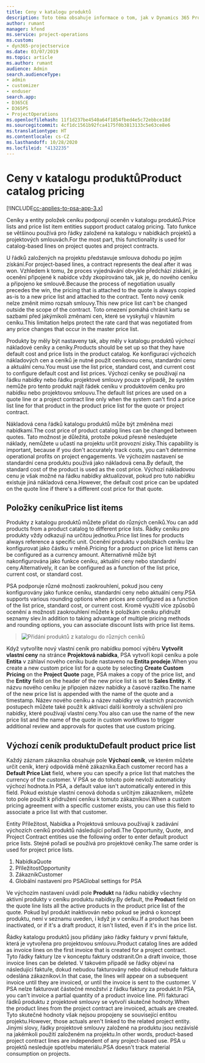 ```yaml
---
title: Ceny v katalogu produktů
description: Toto téma obsahuje informace o tom, jak v Dynamics 365 Project Service Automation (PSA) fungují ceny v katalogu produktů.
author: rumant
manager: kfend
ms.service: project-operations
ms.custom:
- dyn365-projectservice
ms.date: 03/07/2019
ms.topic: article
ms.author: rumant
audience: Admin
search.audienceType:
- admin
- customizer
- enduser
search.app:
- D365CE
- D365PS
- ProjectOperations
ms.openlocfilehash: 11f1d237be4540a64f1854fbed4e5c72ebbce18d
ms.sourcegitcommit: 4cf1dc1561b92fca4175f0b3813133c5e63ce8e6
ms.translationtype: HT
ms.contentlocale: cs-CZ
ms.lasthandoff: 10/28/2020
ms.locfileid: "4132235"
---
```

# <a name="product-catalog-pricing"></a><span data-ttu-id="ef03d-103">Ceny v katalogu produktů</span><span class="sxs-lookup"><span data-stu-id="ef03d-103">Product catalog pricing</span></span> 

[!INCLUDE[cc-applies-to-psa-app-3.x](../includes/cc-applies-to-psa-app-3x.md)]


<span data-ttu-id="ef03d-104">Ceníky a entity položek ceníku podporují oceněn v katalogu produktů.</span><span class="sxs-lookup"><span data-stu-id="ef03d-104">Price lists and price list item entities support product catalog pricing.</span></span> <span data-ttu-id="ef03d-105">Tato funkce se většinou používá pro řádky založené na katalogu v nabídkách projektů a projektových smlouvách.</span><span class="sxs-lookup"><span data-stu-id="ef03d-105">For the most part, this functionality is used for catalog-based lines on project quotes and project contracts.</span></span>

<span data-ttu-id="ef03d-106">U řádků založených na projektu představuje smlouva dohodu po jejím získání.</span><span class="sxs-lookup"><span data-stu-id="ef03d-106">For project-based lines, a contract represents the deal after it was won.</span></span> <span data-ttu-id="ef03d-107">Vzhledem k tomu, že proces vyjednávání obvykle předchází získání, je ocenění připojené k nabídce vždy zkopírováno tak, jak je, do nového ceníku a připojeno ke smlouvě.</span><span class="sxs-lookup"><span data-stu-id="ef03d-107">Because the process of negotiation usually precedes the win, the pricing that is attached to the quote is always copied as-is to a new price list and attached to the contract.</span></span> <span data-ttu-id="ef03d-108">Tento nový ceník nelze změnit mimo rozsah smlouvy.</span><span class="sxs-lookup"><span data-stu-id="ef03d-108">This new price list can't be changed outside the scope of the contract.</span></span> <span data-ttu-id="ef03d-109">Toto omezení pomáhá chránit kartu se sazbami před jakýmikoli změnami cen, které se vyskytují v hlavním ceníku.</span><span class="sxs-lookup"><span data-stu-id="ef03d-109">This limitation helps protect the rate card that was negotiated from any price changes that occur in the master price list.</span></span>

<span data-ttu-id="ef03d-110">Produkty by měly být nastaveny tak, aby měly v katalogu produktů výchozí nákladové ceníky a ceníky.</span><span class="sxs-lookup"><span data-stu-id="ef03d-110">Products should be set up so that they have default cost and price lists in the product catalog.</span></span> <span data-ttu-id="ef03d-111">Ke konfiguraci výchozích nákladových cen a ceníků je nutné použít ceníkovou cenu, standardní cenu a aktuální cenu.</span><span class="sxs-lookup"><span data-stu-id="ef03d-111">You must use the list price, standard cost, and current cost to configure default cost and list prices.</span></span> <span data-ttu-id="ef03d-112">Výchozí ceníky se používají na řádku nabídky nebo řádku projektové smlouvy pouze v případě, že systém nemůže pro tento produkt najít řádek ceníku v produktovém ceníku pro nabídku nebo projektovou smlouvu.</span><span class="sxs-lookup"><span data-stu-id="ef03d-112">The default list prices are used on a quote line or a project contract line only when the system can't find a price list line for that product in the product price list for the quote or project contract.</span></span>

<span data-ttu-id="ef03d-113">Nákladová cena řádků katalogu produktů může být změněna mezi nabídkami.</span><span class="sxs-lookup"><span data-stu-id="ef03d-113">The cost price of product catalog lines can be changed between quotes.</span></span> <span data-ttu-id="ef03d-114">Tato možnost je důležitá, protože pokud přesně nesledujete náklady, nemůžete u učastí na projektu určit provozní zisky.</span><span class="sxs-lookup"><span data-stu-id="ef03d-114">This capability is important, because if you don't accurately track costs, you can't determine operational profits on project engagements.</span></span> <span data-ttu-id="ef03d-115">Ve výchozím nastavení se standardní cena produktu používá jako nákladová cena.</span><span class="sxs-lookup"><span data-stu-id="ef03d-115">By default, the standard cost of the product is used as the cost price.</span></span> <span data-ttu-id="ef03d-116">Výchozí nákladovou cenu je však možné na řádku nabídky aktualizovat, pokud pro tuto nabídku existuje jiná nákladová cena.</span><span class="sxs-lookup"><span data-stu-id="ef03d-116">However, the default cost price can be updated on the quote line if there's a different cost price for that quote.</span></span>

## <a name="price-list-items"></a><span data-ttu-id="ef03d-117">Položky ceníku</span><span class="sxs-lookup"><span data-stu-id="ef03d-117">Price list items</span></span>

<span data-ttu-id="ef03d-118">Produkty z katalogu produktů můžete přidat do různých ceníků.</span><span class="sxs-lookup"><span data-stu-id="ef03d-118">You can add products from a product catalog to different price lists.</span></span> <span data-ttu-id="ef03d-119">Řádky ceníku pro produkty vždy odkazují na určitou jednotku.</span><span class="sxs-lookup"><span data-stu-id="ef03d-119">Price list lines for products always reference a specific unit.</span></span> <span data-ttu-id="ef03d-120">Ocenění produktu v položkách ceníku lze konfigurovat jako částku v měně.</span><span class="sxs-lookup"><span data-stu-id="ef03d-120">Pricing for a product on price list items can be configured as a currency amount.</span></span> <span data-ttu-id="ef03d-121">Alternativně může být nakonfigurována jako funkce ceníku, aktuální ceny nebo standardní ceny.</span><span class="sxs-lookup"><span data-stu-id="ef03d-121">Alternatively, it can be configured as a function of the list price, current cost, or standard cost.</span></span>

<span data-ttu-id="ef03d-122">PSA podporuje různé možnosti zaokrouhlení, pokud jsou ceny konfigurovány jako funkce ceníku, standardní ceny nebo aktuální ceny.</span><span class="sxs-lookup"><span data-stu-id="ef03d-122">PSA supports various rounding options when prices are configured as a function of the list price, standard cost, or current cost.</span></span> <span data-ttu-id="ef03d-123">Kromě využití více způsobů ocenění a možností zaokrouhlení můžete k položkám ceníku přidružit seznamy slev.</span><span class="sxs-lookup"><span data-stu-id="ef03d-123">In addition to taking advantage of multiple pricing methods and rounding options, you can associate discount lists with price list items.</span></span> 

> ![Přidání produktů z katalogu do různých ceníků](media/basic-guide-16.png)

<span data-ttu-id="ef03d-125">Když vytvoříte nový vlastní ceník pro nabídku pomocí výběru **Vytvořit vlastní ceny** na stránce **Projektová nabídka**, PSA vytvoří kopii ceníku a pole **Entita** v záhlaví nového ceníku bude nastaveno na **Entita prodeje**.</span><span class="sxs-lookup"><span data-stu-id="ef03d-125">When you create a new custom price list for a quote by selecting **Create Custom Pricing** on the **Project Quote** page, PSA makes a copy of the price list, and the **Entity** field on the header of the new price list is set to **Sales Entity**.</span></span> <span data-ttu-id="ef03d-126">K názvu nového ceníku je připojen název nabídky a časové razítko.</span><span class="sxs-lookup"><span data-stu-id="ef03d-126">The name of the new price list is appended with the name of the quote and a timestamp.</span></span> <span data-ttu-id="ef03d-127">Název nového ceníku a název nabídky ve vlastních pracovních postupech můžete také použít k aktivaci další kontroly a schválení pro nabídky, které používají vlastní ceny.</span><span class="sxs-lookup"><span data-stu-id="ef03d-127">You also can use the name of the new price list and the name of the quote in custom workflows to trigger additional review and approvals for quotes that use custom pricing.</span></span>

 
## <a name="default-product-price-list"></a><span data-ttu-id="ef03d-128">Výchozí ceník produktu</span><span class="sxs-lookup"><span data-stu-id="ef03d-128">Default product price list</span></span>
<span data-ttu-id="ef03d-129">Každý záznam zákazníka obsahuje pole **Výchozí ceník**, ve kterém můžete určit ceník, který odpovídá měně zákazníka.</span><span class="sxs-lookup"><span data-stu-id="ef03d-129">Each customer record has a **Default Price List** field, where you can specify a price list that matches the currency of the customer.</span></span> <span data-ttu-id="ef03d-130">V PSA se do tohoto pole nevloží automaticky výchozí hodnota.</span><span class="sxs-lookup"><span data-stu-id="ef03d-130">In PSA, a default value isn't automatically entered in this field.</span></span> <span data-ttu-id="ef03d-131">Pokud existuje vlastní cenová dohoda s určitým zákazníkem, můžete toto pole použít k přidružení ceníku k tomuto zákazníkovi.</span><span class="sxs-lookup"><span data-stu-id="ef03d-131">When a custom pricing agreement with a specific customer exists, you can use this field to associate a price list with that customer.</span></span>

<span data-ttu-id="ef03d-132">Entity Příležitost, Nabídka a Projektová smlouva používají k zadávání výchozích ceníků produktů následující pořadí.</span><span class="sxs-lookup"><span data-stu-id="ef03d-132">The Opportunity, Quote, and Project Contract entities use the following order to enter default product price lists.</span></span> <span data-ttu-id="ef03d-133">Stejné pořadí se používá pro projektové ceníky.</span><span class="sxs-lookup"><span data-stu-id="ef03d-133">The same order is used for project price lists.</span></span>

1.  <span data-ttu-id="ef03d-134">Nabídka</span><span class="sxs-lookup"><span data-stu-id="ef03d-134">Quote</span></span>
2.  <span data-ttu-id="ef03d-135">Příležitost</span><span class="sxs-lookup"><span data-stu-id="ef03d-135">Opportunity</span></span>
3.  <span data-ttu-id="ef03d-136">Zákazník</span><span class="sxs-lookup"><span data-stu-id="ef03d-136">Customer</span></span>
4.  <span data-ttu-id="ef03d-137">Globální nastavení pro PSA</span><span class="sxs-lookup"><span data-stu-id="ef03d-137">Global settings for PSA</span></span>

<span data-ttu-id="ef03d-138">Ve výchozím nastavení uvádí pole **Produkt** na řádku nabídky všechny aktivní produkty v ceníku produktu nabídky.</span><span class="sxs-lookup"><span data-stu-id="ef03d-138">By default, the **Product** field on the quote line lists all the active products in the product price list of the quote.</span></span> <span data-ttu-id="ef03d-139">Pokud byl produkt inaktivován nebo pokud se jedná o koncept produktu, není v seznamu uveden, i když je v ceníku.</span><span class="sxs-lookup"><span data-stu-id="ef03d-139">If a product has been inactivated, or if it's a draft product, it isn't listed, even if it's in the price list.</span></span> 

<span data-ttu-id="ef03d-140">Řádky katalogu produktů jsou přidány jako řádky faktury v první faktuře, která je vytvořena pro projektovou smlouvu.</span><span class="sxs-lookup"><span data-stu-id="ef03d-140">Product catalog lines are added as invoice lines on the first invoice that is created for a project contract.</span></span> <span data-ttu-id="ef03d-141">Tyto řádky faktury lze v konceptu faktury odstranit.</span><span class="sxs-lookup"><span data-stu-id="ef03d-141">On a draft invoice, those invoice lines can be deleted.</span></span> <span data-ttu-id="ef03d-142">V takovém případě se řádky objeví na následující faktuře, dokud nebudou fakturovány nebo dokud nebude faktura odeslána zákazníkovi.</span><span class="sxs-lookup"><span data-stu-id="ef03d-142">In that case, the lines will appear on a subsequent invoice until they are invoiced, or until the invoice is sent to the customer.</span></span> <span data-ttu-id="ef03d-143">V PSA nelze fakturovat částečné množství z řádku faktury za produkt.</span><span class="sxs-lookup"><span data-stu-id="ef03d-143">In PSA, you can't invoice a partial quantity of a product invoice line.</span></span> <span data-ttu-id="ef03d-144">Při fakturaci řádků produktu z projektové smlouvy se vytvoří skutečné hodnoty.</span><span class="sxs-lookup"><span data-stu-id="ef03d-144">When the product lines from the project contract are invoiced, actuals are created.</span></span> <span data-ttu-id="ef03d-145">Tyto skutečné hodnoty však nejsou propojeny se související entitou projektu.</span><span class="sxs-lookup"><span data-stu-id="ef03d-145">However, those actuals aren't linked to the related project entity.</span></span> <span data-ttu-id="ef03d-146">Jinými slovy, řádky projektové smlouvy založené na produktu jsou nezávislé na jakémkoli použití založeném na projektu.</span><span class="sxs-lookup"><span data-stu-id="ef03d-146">In other words, product-based project contract lines are independent of any project-based use.</span></span> <span data-ttu-id="ef03d-147">PSA u projektů nesleduje spotřebu materiálu.</span><span class="sxs-lookup"><span data-stu-id="ef03d-147">PSA doesn't track material consumption on projects.</span></span>
